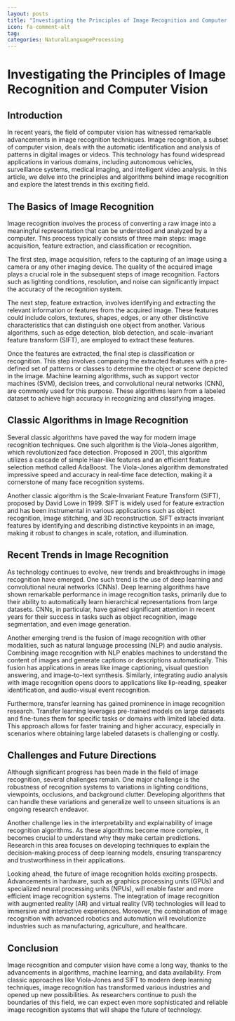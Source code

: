 ```yaml
---
layout: posts
title: "Investigating the Principles of Image Recognition and Computer Vision"
icon: fa-comment-alt
tag:      
categories: NaturalLanguageProcessing
---
```



# Investigating the Principles of Image Recognition and Computer Vision

## Introduction

In recent years, the field of computer vision has witnessed remarkable advancements in image recognition techniques. Image recognition, a subset of computer vision, deals with the automatic identification and analysis of patterns in digital images or videos. This technology has found widespread applications in various domains, including autonomous vehicles, surveillance systems, medical imaging, and intelligent video analysis. In this article, we delve into the principles and algorithms behind image recognition and explore the latest trends in this exciting field.

## The Basics of Image Recognition

Image recognition involves the process of converting a raw image into a meaningful representation that can be understood and analyzed by a computer. This process typically consists of three main steps: image acquisition, feature extraction, and classification or recognition.

The first step, image acquisition, refers to the capturing of an image using a camera or any other imaging device. The quality of the acquired image plays a crucial role in the subsequent steps of image recognition. Factors such as lighting conditions, resolution, and noise can significantly impact the accuracy of the recognition system.

The next step, feature extraction, involves identifying and extracting the relevant information or features from the acquired image. These features could include colors, textures, shapes, edges, or any other distinctive characteristics that can distinguish one object from another. Various algorithms, such as edge detection, blob detection, and scale-invariant feature transform (SIFT), are employed to extract these features.

Once the features are extracted, the final step is classification or recognition. This step involves comparing the extracted features with a pre-defined set of patterns or classes to determine the object or scene depicted in the image. Machine learning algorithms, such as support vector machines (SVM), decision trees, and convolutional neural networks (CNN), are commonly used for this purpose. These algorithms learn from a labeled dataset to achieve high accuracy in recognizing and classifying images.

## Classic Algorithms in Image Recognition

Several classic algorithms have paved the way for modern image recognition techniques. One such algorithm is the Viola-Jones algorithm, which revolutionized face detection. Proposed in 2001, this algorithm utilizes a cascade of simple Haar-like features and an efficient feature selection method called AdaBoost. The Viola-Jones algorithm demonstrated impressive speed and accuracy in real-time face detection, making it a cornerstone of many face recognition systems.

Another classic algorithm is the Scale-Invariant Feature Transform (SIFT), proposed by David Lowe in 1999. SIFT is widely used for feature extraction and has been instrumental in various applications such as object recognition, image stitching, and 3D reconstruction. SIFT extracts invariant features by identifying and describing distinctive keypoints in an image, making it robust to changes in scale, rotation, and illumination.

## Recent Trends in Image Recognition

As technology continues to evolve, new trends and breakthroughs in image recognition have emerged. One such trend is the use of deep learning and convolutional neural networks (CNNs). Deep learning algorithms have shown remarkable performance in image recognition tasks, primarily due to their ability to automatically learn hierarchical representations from large datasets. CNNs, in particular, have gained significant attention in recent years for their success in tasks such as object recognition, image segmentation, and even image generation.

Another emerging trend is the fusion of image recognition with other modalities, such as natural language processing (NLP) and audio analysis. Combining image recognition with NLP enables machines to understand the content of images and generate captions or descriptions automatically. This fusion has applications in areas like image captioning, visual question answering, and image-to-text synthesis. Similarly, integrating audio analysis with image recognition opens doors to applications like lip-reading, speaker identification, and audio-visual event recognition.

Furthermore, transfer learning has gained prominence in image recognition research. Transfer learning leverages pre-trained models on large datasets and fine-tunes them for specific tasks or domains with limited labeled data. This approach allows for faster training and higher accuracy, especially in scenarios where obtaining large labeled datasets is challenging or costly.

## Challenges and Future Directions

Although significant progress has been made in the field of image recognition, several challenges remain. One major challenge is the robustness of recognition systems to variations in lighting conditions, viewpoints, occlusions, and background clutter. Developing algorithms that can handle these variations and generalize well to unseen situations is an ongoing research endeavor.

Another challenge lies in the interpretability and explainability of image recognition algorithms. As these algorithms become more complex, it becomes crucial to understand why they make certain predictions. Research in this area focuses on developing techniques to explain the decision-making process of deep learning models, ensuring transparency and trustworthiness in their applications.

Looking ahead, the future of image recognition holds exciting prospects. Advancements in hardware, such as graphics processing units (GPUs) and specialized neural processing units (NPUs), will enable faster and more efficient image recognition systems. The integration of image recognition with augmented reality (AR) and virtual reality (VR) technologies will lead to immersive and interactive experiences. Moreover, the combination of image recognition with advanced robotics and automation will revolutionize industries such as manufacturing, agriculture, and healthcare.

## Conclusion

Image recognition and computer vision have come a long way, thanks to the advancements in algorithms, machine learning, and data availability. From classic approaches like Viola-Jones and SIFT to modern deep learning techniques, image recognition has transformed various industries and opened up new possibilities. As researchers continue to push the boundaries of this field, we can expect even more sophisticated and reliable image recognition systems that will shape the future of technology.